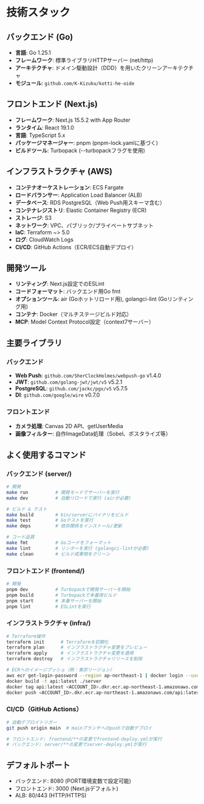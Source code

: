 # 技術スタック

## バックエンド (Go)
- **言語**: Go 1.25.1
- **フレームワーク**: 標準ライブラリHTTPサーバー (net/http)
- **アーキテクチャ**: ドメイン駆動設計（DDD）を用いたクリーンアーキテクチャ
- **モジュール**: `github.com/K-Kizuku/kotti-he-oide`

## フロントエンド (Next.js)
- **フレームワーク**: Next.js 15.5.2 with App Router
- **ランタイム**: React 19.1.0
- **言語**: TypeScript 5.x
- **パッケージマネージャー**: pnpm (pnpm-lock.yamlに基づく)
- **ビルドツール**: Turbopack (--turbopackフラグを使用)

## インフラストラクチャ (AWS)
- **コンテナオーケストレーション**: ECS Fargate
- **ロードバランサー**: Application Load Balancer (ALB)
- **データベース**: RDS PostgreSQL（Web Push用スキーマ含む）
- **コンテナレジストリ**: Elastic Container Registry (ECR)
- **ストレージ**: S3
- **ネットワーク**: VPC、パブリック/プライベートサブネット
- **IaC**: Terraform ~> 5.0
- **ログ**: CloudWatch Logs
- **CI/CD**: GitHub Actions（ECR/ECS自動デプロイ）

## 開発ツール
- **リンティング**: Next.js設定でのESLint
- **コードフォーマット**: バックエンド用Go fmt
- **オプションツール**: air (Goホットリロード用), golangci-lint (Goリンティング用)
- **コンテナ**: Docker（マルチステージビルド対応）
- **MCP**: Model Context Protocol設定（context7サーバー）

## 主要ライブラリ
### バックエンド
- **Web Push**: `github.com/SherClockHolmes/webpush-go` v1.4.0
- **JWT**: `github.com/golang-jwt/jwt/v5` v5.2.1
- **PostgreSQL**: `github.com/jackc/pgx/v5` v5.7.5
- **DI**: `github.com/google/wire` v0.7.0

### フロントエンド
- **カメラ処理**: Canvas 2D API、getUserMedia
- **画像フィルター**: 自作ImageData処理（Sobel、ポスタライズ等）

## よく使用するコマンド

### バックエンド (server/)
```bash
# 開発
make run          # 開発モードでサーバーを実行
make dev          # 自動リロードで実行 (airが必要)

# ビルド & テスト
make build        # bin/serverにバイナリをビルド
make test         # Goテストを実行
make deps         # 依存関係をインストール/更新

# コード品質
make fmt          # Goコードをフォーマット
make lint         # リンターを実行 (golangci-lintが必要)
make clean        # ビルド成果物をクリーン
```

### フロントエンド (frontend/)
```bash
# 開発
pnpm dev          # Turbopackで開発サーバーを開始
pnpm build        # Turbopackで本番用ビルド
pnpm start        # 本番サーバーを開始
pnpm lint         # ESLintを実行
```

### インフラストラクチャ (infra/)
```bash
# Terraform操作
terraform init      # Terraformを初期化
terraform plan      # インフラストラクチャ変更をプレビュー
terraform apply     # インフラストラクチャ変更を適用
terraform destroy   # インフラストラクチャリソースを削除

# ECRへのイメージプッシュ（例：東京リージョン）
aws ecr get-login-password --region ap-northeast-1 | docker login --username AWS --password-stdin <ACCOUNT_ID>.dkr.ecr.ap-northeast-1.amazonaws.com
docker build -t api:latest ./server
docker tag api:latest <ACCOUNT_ID>.dkr.ecr.ap-northeast-1.amazonaws.com/api:latest
docker push <ACCOUNT_ID>.dkr.ecr.ap-northeast-1.amazonaws.com/api:latest
```

### CI/CD（GitHub Actions）
```bash
# 自動デプロイトリガー
git push origin main  # mainブランチへのpushで自動デプロイ

# フロントエンド: frontend/**の変更でfrontend-deploy.ymlが実行
# バックエンド: server/**の変更でserver-deploy.ymlが実行
```

## デフォルトポート
- バックエンド: 8080 (PORT環境変数で設定可能)
- フロントエンド: 3000 (Next.jsデフォルト)
- ALB: 80/443 (HTTP/HTTPS)